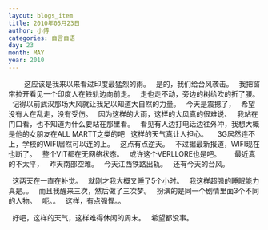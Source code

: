 ```yaml
---
layout: blogs_item
title: 2010年05月23日
author: 小傅
categories: 自言自语
day: 23
month: MAY
year: 2010
---
```





&nbsp;
&nbsp;
&nbsp;
&nbsp;
这应该是我来以来看过印度最猛烈的雨。
&nbsp; 是的，我们给台风袭击。
&nbsp; 我把窗帘拉开看见一个印度人在铁轨边向前走。
&nbsp; 走也走不动，旁边的树给吹的折了腰。
&nbsp; 记得以前武汉那场大风就让我足以知道大自然的力量。
&nbsp; 今天是震撼了，
&nbsp; 希望没有人在乱走，没有受伤。
&nbsp; 因为这样的大雨，这样的大风真的很难说、
&nbsp; 我站在门口看，也不知道为什么要站在那里看。
&nbsp; 看见有人边打电话边往外冲，我想大概是他的女朋友在ALL MARTT之类的吧
&nbsp; 这样的天气真让人担心。
&nbsp;
&nbsp; 3G居然连不上，学校的WIFI居然可以连的上。
&nbsp; 这点有点逆天。
&nbsp; 不过据最新报道，WIFI现在也断了。
&nbsp; 整个VIT都在无网络状态。
&nbsp; 或许这个VERLLORE也是吧。
&nbsp;
&nbsp;
&nbsp; 最近真的不太平，
&nbsp; 昨天南部空难。
&nbsp; 今天江西铁路出轨。
&nbsp; 还有今天的台风。
&nbsp;

&nbsp; 这两天在一直在补觉。
&nbsp; 就刚才我大概又睡了5个小时。
&nbsp; 我这样超强的睡眠能力真是。。
&nbsp; 而且我醒来三次，然后做了三次梦。
&nbsp; 扮演的是同一个剧情里面3个不同的人物。
&nbsp; 呃。。
&nbsp; 这样，有点强悍。。

&nbsp;
好吧，这样的天气，这样难得休闲的周末。
&nbsp; 希望都没事。
&nbsp;







